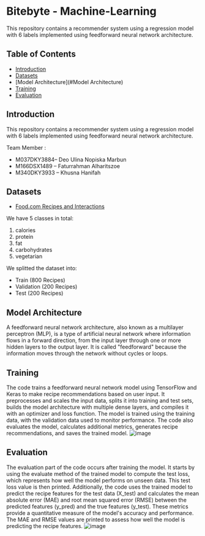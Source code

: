 # Bitebyte - Machine-Learning
This repository contains a recommender system using a regression model with 6 labels implemented using feedforward neural network architecture.

## Table of Contents
* [Introduction](#Introduction)
* [Datasets](#Datasets)
* [Model Architecture](#Model Architecture)
* [Training](#Training)
* [Evaluation](#Evaluation)

## Introduction
This repository contains a recommender system using a regression model with 6 labels implemented using feedforward neural network architecture.

Team Member : 
* M037DKY3884– Deo Ulina Nopiska Marbun
* M166DSX1489 – Faturrahman Alharitszoe
* M340DKY3933 – Khusna Hanifah

## Datasets
* [Food.com Recipes and Interactions](#https://www.kaggle.com/datasets/shuyangli94/food-com-recipes-and-user-interactions?select=RAW_recipes.csv)

We have 5 classes in total:
1. calories
2. protein
3. fat
4. carbohydrates
5. vegetarian

We splitted the dataset into:
* Train (800 Recipes)
* Validation (200 Recipes)
* Test (200 Recipes)

## Model Architecture
A feedforward neural network architecture, also known as a multilayer perceptron (MLP), is a type of artificial neural network where information flows in a forward direction, from the input layer through one or more hidden layers to the output layer. It is called "feedforward" because the information moves through the network without cycles or loops.

## Training 
The code trains a feedforward neural network model using TensorFlow and Keras to make recipe recommendations based on user input. It preprocesses and scales the input data, splits it into training and test sets, builds the model architecture with multiple dense layers, and compiles it with an optimizer and loss function. The model is trained using the training data, with the validation data used to monitor performance. The code also evaluates the model, calculates additional metrics, generates recipe recommendations, and saves the trained model.
![image](https://github.com/BiteByte-C23-PC678/Machine-Learning/assets/72615238/b6ea0d52-f98b-4f7b-91a6-ba20857f7265)

## Evaluation 
The evaluation part of the code occurs after training the model. It starts by using the evaluate method of the trained model to compute the test loss, which represents how well the model performs on unseen data. This test loss value is then printed. Additionally, the code uses the trained model to predict the recipe features for the test data (X_test) and calculates the mean absolute error (MAE) and root mean squared error (RMSE) between the predicted features (y_pred) and the true features (y_test). These metrics provide a quantitative measure of the model's accuracy and performance. The MAE and RMSE values are printed to assess how well the model is predicting the recipe features.
![image](https://github.com/BiteByte-C23-PC678/Machine-Learning/assets/72615238/9f95ab53-754a-46de-987f-b443e2320cd8)


